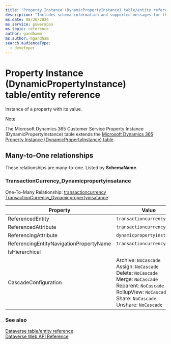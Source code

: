```yaml
---
title: "Property Instance (DynamicPropertyInstance) table/entity reference (Microsoft Dynamics 365 Customer Service)"
description: "Includes schema information and supported messages for the Property Instance (DynamicPropertyInstance) table/entity with Microsoft Dynamics 365 Customer Service."
ms.date: 08/26/2024
ms.service: powerapps
ms.topic: reference
author: gandhamm
ms.author: mgandham
search.audienceType: 
  - developer
---
```


# Property Instance (DynamicPropertyInstance) table/entity reference

Instance of a property with its value.

> [!NOTE]
> The Microsoft Dynamics 365 Customer Service Property Instance (DynamicPropertyInstance) table extends the [Microsoft Dynamics 365 Property Instance (DynamicPropertyInstance) table](/dynamics365/developer/entities/dynamicpropertyinstance).




## Many-to-One relationships

These relationships are many-to-one. Listed by **SchemaName**.

### <a name="BKMK_TransactionCurrency_Dynamicpropertyinsatance"></a> TransactionCurrency_Dynamicpropertyinsatance

One-To-Many Relationship: [transactioncurrency TransactionCurrency_Dynamicpropertyinsatance](transactioncurrency.md#BKMK_TransactionCurrency_Dynamicpropertyinsatance)

|Property|Value|
|---|---|
|ReferencedEntity|`transactioncurrency`|
|ReferencedAttribute|`transactioncurrencyid`|
|ReferencingAttribute|`dynamicpropertyinstanceid`|
|ReferencingEntityNavigationPropertyName|`transactioncurrencyid`|
|IsHierarchical||
|CascadeConfiguration|Archive: `NoCascade`<br />Assign: `NoCascade`<br />Delete: `NoCascade`<br />Merge: `NoCascade`<br />Reparent: `NoCascade`<br />RollupView: `NoCascade`<br />Share: `NoCascade`<br />Unshare: `NoCascade`|



### See also

[Dataverse table/entity reference](../about-entity-reference.md)  
[Dataverse Web API Reference](/power-apps/developer/data-platform/webapi/reference/about)   

